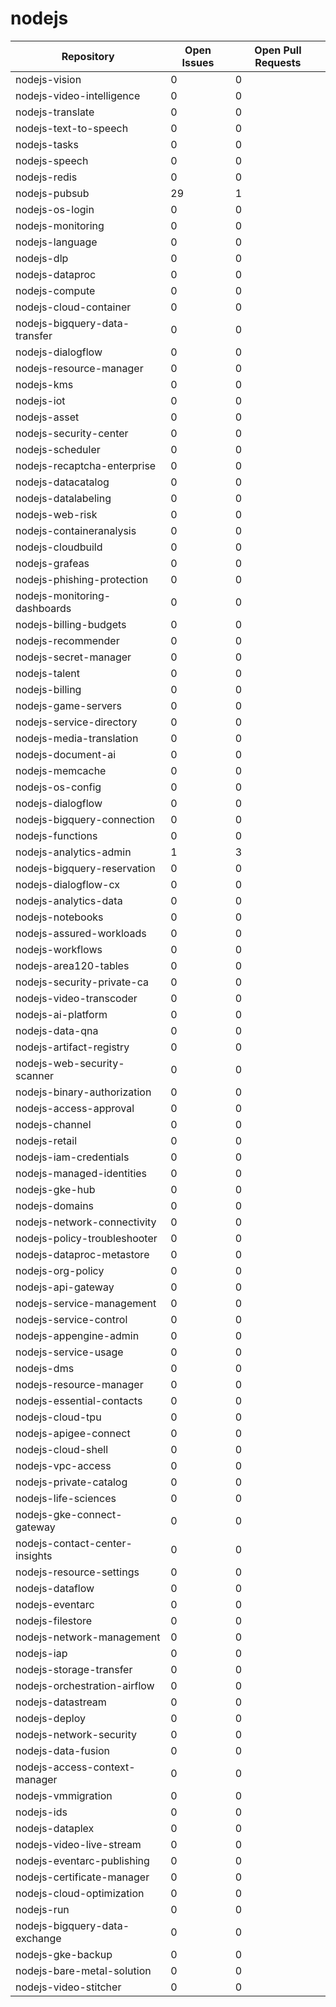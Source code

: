 # nodejs
| Repository | Open Issues | Open Pull Requests |
|------------|-------------|--------------------|
| nodejs-vision | 0 | 0 |
| nodejs-video-intelligence | 0 | 0 |
| nodejs-translate | 0 | 0 |
| nodejs-text-to-speech | 0 | 0 |
| nodejs-tasks | 0 | 0 |
| nodejs-speech | 0 | 0 |
| nodejs-redis | 0 | 0 |
| nodejs-pubsub | 29 | 1 |
| nodejs-os-login | 0 | 0 |
| nodejs-monitoring | 0 | 0 |
| nodejs-language | 0 | 0 |
| nodejs-dlp | 0 | 0 |
| nodejs-dataproc | 0 | 0 |
| nodejs-compute | 0 | 0 |
| nodejs-cloud-container | 0 | 0 |
| nodejs-bigquery-data-transfer | 0 | 0 |
| nodejs-dialogflow | 0 | 0 |
| nodejs-resource-manager | 0 | 0 |
| nodejs-kms | 0 | 0 |
| nodejs-iot | 0 | 0 |
| nodejs-asset | 0 | 0 |
| nodejs-security-center | 0 | 0 |
| nodejs-scheduler | 0 | 0 |
| nodejs-recaptcha-enterprise | 0 | 0 |
| nodejs-datacatalog | 0 | 0 |
| nodejs-datalabeling | 0 | 0 |
| nodejs-web-risk | 0 | 0 |
| nodejs-containeranalysis | 0 | 0 |
| nodejs-cloudbuild | 0 | 0 |
| nodejs-grafeas | 0 | 0 |
| nodejs-phishing-protection | 0 | 0 |
| nodejs-monitoring-dashboards | 0 | 0 |
| nodejs-billing-budgets | 0 | 0 |
| nodejs-recommender | 0 | 0 |
| nodejs-secret-manager | 0 | 0 |
| nodejs-talent | 0 | 0 |
| nodejs-billing | 0 | 0 |
| nodejs-game-servers | 0 | 0 |
| nodejs-service-directory | 0 | 0 |
| nodejs-media-translation | 0 | 0 |
| nodejs-document-ai | 0 | 0 |
| nodejs-memcache | 0 | 0 |
| nodejs-os-config | 0 | 0 |
| nodejs-dialogflow | 0 | 0 |
| nodejs-bigquery-connection | 0 | 0 |
| nodejs-functions | 0 | 0 |
| nodejs-analytics-admin | 1 | 3 |
| nodejs-bigquery-reservation | 0 | 0 |
| nodejs-dialogflow-cx | 0 | 0 |
| nodejs-analytics-data | 0 | 0 |
| nodejs-notebooks | 0 | 0 |
| nodejs-assured-workloads | 0 | 0 |
| nodejs-workflows | 0 | 0 |
| nodejs-area120-tables | 0 | 0 |
| nodejs-security-private-ca | 0 | 0 |
| nodejs-video-transcoder | 0 | 0 |
| nodejs-ai-platform | 0 | 0 |
| nodejs-data-qna | 0 | 0 |
| nodejs-artifact-registry | 0 | 0 |
| nodejs-web-security-scanner | 0 | 0 |
| nodejs-binary-authorization | 0 | 0 |
| nodejs-access-approval | 0 | 0 |
| nodejs-channel | 0 | 0 |
| nodejs-retail | 0 | 0 |
| nodejs-iam-credentials | 0 | 0 |
| nodejs-managed-identities | 0 | 0 |
| nodejs-gke-hub | 0 | 0 |
| nodejs-domains | 0 | 0 |
| nodejs-network-connectivity | 0 | 0 |
| nodejs-policy-troubleshooter | 0 | 0 |
| nodejs-dataproc-metastore | 0 | 0 |
| nodejs-org-policy | 0 | 0 |
| nodejs-api-gateway | 0 | 0 |
| nodejs-service-management | 0 | 0 |
| nodejs-service-control | 0 | 0 |
| nodejs-appengine-admin | 0 | 0 |
| nodejs-service-usage | 0 | 0 |
| nodejs-dms | 0 | 0 |
| nodejs-resource-manager | 0 | 0 |
| nodejs-essential-contacts | 0 | 0 |
| nodejs-cloud-tpu | 0 | 0 |
| nodejs-apigee-connect | 0 | 0 |
| nodejs-cloud-shell | 0 | 0 |
| nodejs-vpc-access | 0 | 0 |
| nodejs-private-catalog | 0 | 0 |
| nodejs-life-sciences | 0 | 0 |
| nodejs-gke-connect-gateway | 0 | 0 |
| nodejs-contact-center-insights | 0 | 0 |
| nodejs-resource-settings | 0 | 0 |
| nodejs-dataflow | 0 | 0 |
| nodejs-eventarc | 0 | 0 |
| nodejs-filestore | 0 | 0 |
| nodejs-network-management | 0 | 0 |
| nodejs-iap | 0 | 0 |
| nodejs-storage-transfer | 0 | 0 |
| nodejs-orchestration-airflow | 0 | 0 |
| nodejs-datastream | 0 | 0 |
| nodejs-deploy | 0 | 0 |
| nodejs-network-security | 0 | 0 |
| nodejs-data-fusion | 0 | 0 |
| nodejs-access-context-manager | 0 | 0 |
| nodejs-vmmigration | 0 | 0 |
| nodejs-ids | 0 | 0 |
| nodejs-dataplex | 0 | 0 |
| nodejs-video-live-stream | 0 | 0 |
| nodejs-eventarc-publishing | 0 | 0 |
| nodejs-certificate-manager | 0 | 0 |
| nodejs-cloud-optimization | 0 | 0 |
| nodejs-run | 0 | 0 |
| nodejs-bigquery-data-exchange | 0 | 0 |
| nodejs-gke-backup | 0 | 0 |
| nodejs-bare-metal-solution | 0 | 0 |
| nodejs-video-stitcher | 0 | 0 |
